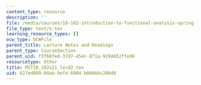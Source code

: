 ```yaml
---
content_type: resource
description: ''
file: /media/courses/18-102-introduction-to-functional-analysis-spring-2021/627ed00904ab9efd6904b06666c280d9_MIT18_102s21_lec02.tex
file_type: text/x-tex
learning_resource_types: []
ocw_type: OCWFile
parent_title: Lecture Notes and Readings
parent_type: CourseSection
parent_uid: f3f68fed-37d7-454c-871a-929d452ffe96
resourcetype: Other
title: MIT18_102s21_lec02.tex
uid: 627ed009-04ab-9efd-6904-b06666c280d9
---
```

